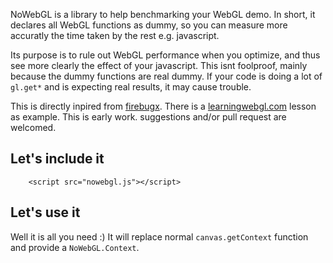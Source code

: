 NoWebGL is a library to help benchmarking your WebGL demo.
In short, it declares all WebGL functions as dummy,
so you can measure more accuratly the time taken by the rest e.g. javascript.

Its purpose is to rule out WebGL performance when you optimize, and thus
see more clearly the effect of your javascript.
This isnt foolproof, mainly because the dummy functions are real dummy.
If your code is doing a lot of ```gl.get*``` and is expecting real results, it may cause trouble.

This is directly inpired from [firebugx](http://code.google.com/p/fbug/source/browse/branches/firebug1.2/lite/firebugx.js).
There is a [learningwebgl.com](http://learningwebgl.com/blog/?p=28) lesson as example.
This is early work. suggestions and/or pull request are welcomed.

## Let's include it

```
    <script src="nowebgl.js"></script>
```

## Let's use it

Well it is all you need :) It will replace normal ```canvas.getContext``` function
and provide a ```NoWebGL.Context```.